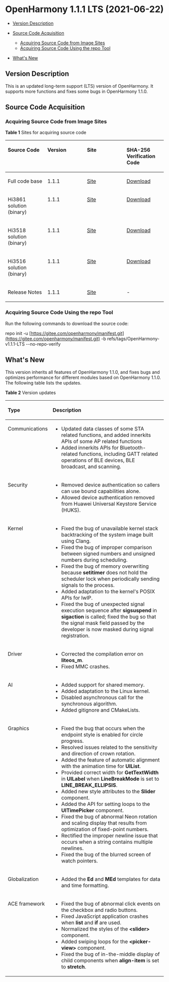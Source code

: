 # OpenHarmony 1.1.1 LTS \(2021-06-22\) <a name="EN-US_TOPIC_0000001115559984"></a>

-   [Version Description](#section1846294912228)
-   [Source Code Acquisition](#section84808293211)
    -   [Acquiring Source Code from Image Sites](#section8394142222113)
    -   [Acquiring Source Code Using the repo Tool](#section7180193542317)

-   [What's New](#section175225345334)

## Version Description<a name="section1846294912228"></a>

This is an updated long-term support \(LTS\) version of OpenHarmony. It supports more functions and fixes some bugs in OpenHarmony 1.1.0.

## Source Code Acquisition<a name="section84808293211"></a>

### Acquiring Source Code from Image Sites<a name="section8394142222113"></a>

**Table  1**  Sites for acquiring source code

<a name="table14394152217216"></a>
<table><thead align="left"><tr id="row15394132214217"><th class="cellrowborder" valign="top" width="25%" id="mcps1.2.5.1.1"><p id="p15394122214219"><a name="p15394122214219"></a><a name="p15394122214219"></a>Source Code</p>
</th>
<th class="cellrowborder" valign="top" width="25%" id="mcps1.2.5.1.2"><p id="p10394112292119"><a name="p10394112292119"></a><a name="p10394112292119"></a>Version</p>
</th>
<th class="cellrowborder" valign="top" width="25%" id="mcps1.2.5.1.3"><p id="p039562213211"><a name="p039562213211"></a><a name="p039562213211"></a>Site</p>
</th>
<th class="cellrowborder" valign="top" width="25%" id="mcps1.2.5.1.4"><p id="p1039572272110"><a name="p1039572272110"></a><a name="p1039572272110"></a>SHA-256 Verification Code</p>
</th>
</tr>
</thead>
<tbody><tr id="row9395722182111"><td class="cellrowborder" valign="top" width="25%" headers="mcps1.2.5.1.1 "><p id="p039514225215"><a name="p039514225215"></a><a name="p039514225215"></a>Full code base</p>
</td>
<td class="cellrowborder" valign="top" width="25%" headers="mcps1.2.5.1.2 "><p id="p839514220217"><a name="p839514220217"></a><a name="p839514220217"></a>1.1.1</p>
</td>
<td class="cellrowborder" valign="top" width="25%" headers="mcps1.2.5.1.3 "><p id="p15931114016546"><a name="p15931114016546"></a><a name="p15931114016546"></a><a href="https://repo.huaweicloud.com/harmonyos/os/1.1.1/code-v1.1.1-LTS.tar.gz" target="_blank" rel="noopener noreferrer">Site</a></p>
</td>
<td class="cellrowborder" valign="top" width="25%" headers="mcps1.2.5.1.4 "><p id="p3770144281415"><a name="p3770144281415"></a><a name="p3770144281415"></a><a href="https://repo.huaweicloud.com/harmonyos/os/1.1.1/code-v1.1.1-LTS.tar.gz.sha256" target="_blank" rel="noopener noreferrer">Download</a></p>
</td>
</tr>
<tr id="row1739512225217"><td class="cellrowborder" valign="top" width="25%" headers="mcps1.2.5.1.1 "><p id="p1839592272117"><a name="p1839592272117"></a><a name="p1839592272117"></a>Hi3861 solution (binary)</p>
</td>
<td class="cellrowborder" valign="top" width="25%" headers="mcps1.2.5.1.2 "><p id="p7395722112113"><a name="p7395722112113"></a><a name="p7395722112113"></a>1.1.1</p>
</td>
<td class="cellrowborder" valign="top" width="25%" headers="mcps1.2.5.1.3 "><p id="p29291940175415"><a name="p29291940175415"></a><a name="p29291940175415"></a><a href="https://repo.huaweicloud.com/harmonyos/os/1.1.1/wifiiot-1.1.0.tar.gz" target="_blank" rel="noopener noreferrer">Site</a></p>
</td>
<td class="cellrowborder" valign="top" width="25%" headers="mcps1.2.5.1.4 "><p id="p134864584147"><a name="p134864584147"></a><a name="p134864584147"></a><a href="https://repo.huaweicloud.com/harmonyos/os/1.1.1/wifiiot-1.1.0.tar.gz.sha256" target="_blank" rel="noopener noreferrer">Download</a></p>
</td>
</tr>
<tr id="row16395122262110"><td class="cellrowborder" valign="top" width="25%" headers="mcps1.2.5.1.1 "><p id="p12395172242118"><a name="p12395172242118"></a><a name="p12395172242118"></a>Hi3518 solution (binary)</p>
</td>
<td class="cellrowborder" valign="top" width="25%" headers="mcps1.2.5.1.2 "><p id="p12395182210215"><a name="p12395182210215"></a><a name="p12395182210215"></a>1.1.1</p>
</td>
<td class="cellrowborder" valign="top" width="25%" headers="mcps1.2.5.1.3 "><p id="p125681045181518"><a name="p125681045181518"></a><a name="p125681045181518"></a><a href="https://repo.huaweicloud.com/harmonyos/os/1.1.1/ipcamera_hi3518ev300-1.1.1.tar.gz" target="_blank" rel="noopener noreferrer">Site</a></p>
</td>
<td class="cellrowborder" valign="top" width="25%" headers="mcps1.2.5.1.4 "><p id="p4607175915149"><a name="p4607175915149"></a><a name="p4607175915149"></a><a href="https://repo.huaweicloud.com/harmonyos/os/1.1.1/ipcamera_hi3518ev300-1.1.1.tar.gz.sha256" target="_blank" rel="noopener noreferrer">Download</a></p>
</td>
</tr>
<tr id="row1839592272117"><td class="cellrowborder" valign="top" width="25%" headers="mcps1.2.5.1.1 "><p id="p8395322182113"><a name="p8395322182113"></a><a name="p8395322182113"></a>Hi3516 solution (binary)</p>
</td>
<td class="cellrowborder" valign="top" width="25%" headers="mcps1.2.5.1.2 "><p id="p20395152262114"><a name="p20395152262114"></a><a name="p20395152262114"></a>1.1.1</p>
</td>
<td class="cellrowborder" valign="top" width="25%" headers="mcps1.2.5.1.3 "><p id="p10455184661518"><a name="p10455184661518"></a><a name="p10455184661518"></a><a href="https://repo.huaweicloud.com/harmonyos/os/1.1.1/ipcamera_hi3516dv300-1.1.1.tar.gz" target="_blank" rel="noopener noreferrer">Site</a></p>
</td>
<td class="cellrowborder" valign="top" width="25%" headers="mcps1.2.5.1.4 "><p id="p84951102150"><a name="p84951102150"></a><a name="p84951102150"></a><a href="https://repo.huaweicloud.com/harmonyos/os/1.1.1/ipcamera_hi3516dv300-1.1.1.tar.gz.sha256" target="_blank" rel="noopener noreferrer">Download</a></p>
</td>
</tr>
<tr id="row3396822162120"><td class="cellrowborder" valign="top" width="25%" headers="mcps1.2.5.1.1 "><p id="p18506191313914"><a name="p18506191313914"></a><a name="p18506191313914"></a>Release Notes</p>
</td>
<td class="cellrowborder" valign="top" width="25%" headers="mcps1.2.5.1.2 "><p id="p10396102282110"><a name="p10396102282110"></a><a name="p10396102282110"></a>1.1.1</p>
</td>
<td class="cellrowborder" valign="top" width="25%" headers="mcps1.2.5.1.3 "><p id="p88931840195416"><a name="p88931840195416"></a><a name="p88931840195416"></a><a href="https://repo.huaweicloud.com/harmonyos/os/1.1.1/OpenHarmony_Release_Notes 1.1.1 LTS.zip" target="_blank" rel="noopener noreferrer">Site</a></p>
</td>
<td class="cellrowborder" valign="top" width="25%" headers="mcps1.2.5.1.4 "><p id="p039662242117"><a name="p039662242117"></a><a name="p039662242117"></a>-</p>
</td>
</tr>
</tbody>
</table>

### Acquiring Source Code Using the repo Tool<a name="section7180193542317"></a>

Run the following commands to download the source code:

repo init -u  [https://gitee.com/openharmony/manifest.git](https://gitee.com/openharmony/manifest.git)  -b refs/tags/OpenHarmony-v1.1.1-LTS  --no-repo-verify

## What's New<a name="section175225345334"></a>

This version inherits all features of OpenHarmony 1.1.0, and fixes bugs and optimizes performance for different modules based on OpenHarmony 1.1.0. The following table lists the updates.

**Table  2**  Version updates

<a name="table143385853320"></a>
<table><thead align="left"><tr id="row53375863312"><th class="cellrowborder" valign="top" width="25.77%" id="mcps1.2.3.1.1"><p id="p20331858193317"><a name="p20331858193317"></a><a name="p20331858193317"></a>Type</p>
</th>
<th class="cellrowborder" valign="top" width="74.22999999999999%" id="mcps1.2.3.1.2"><p id="p1133115820331"><a name="p1133115820331"></a><a name="p1133115820331"></a>Description</p>
</th>
</tr>
</thead>
<tbody><tr id="row333115812331"><td class="cellrowborder" valign="top" width="25.77%" headers="mcps1.2.3.1.1 "><p id="p2142111345714"><a name="p2142111345714"></a><a name="p2142111345714"></a>Communications</p>
</td>
<td class="cellrowborder" valign="top" width="74.22999999999999%" headers="mcps1.2.3.1.2 "><a name="ul9264132010"></a><a name="ul9264132010"></a><ul id="ul9264132010"><li>Updated data classes of some STA related functions, and added innerkits APIs of some AP related functions</li><li>Added innerkits APIs for Bluetooth-related functions, including GATT related operations of BLE devices, BLE broadcast, and scanning.</li></ul>
</td>
</tr>
<tr id="row15331058133314"><td class="cellrowborder" valign="top" width="25.77%" headers="mcps1.2.3.1.1 "><p id="p056093211916"><a name="p056093211916"></a><a name="p056093211916"></a>Security</p>
</td>
<td class="cellrowborder" valign="top" width="74.22999999999999%" headers="mcps1.2.3.1.2 "><a name="ul166113311811"></a><a name="ul166113311811"></a><ul id="ul166113311811"><li>Removed device authentication so callers can use bound capabilities alone.</li><li>Allowed device authentication removed from Huawei Universal Keystore Service (HUKS).</li></ul>
</td>
</tr>
<tr id="row334175803317"><td class="cellrowborder" valign="top" width="25.77%" headers="mcps1.2.3.1.1 "><p id="p382391145710"><a name="p382391145710"></a><a name="p382391145710"></a>Kernel</p>
</td>
<td class="cellrowborder" valign="top" width="74.22999999999999%" headers="mcps1.2.3.1.2 "><a name="ul334485413318"></a><a name="ul334485413318"></a><ul id="ul334485413318"><li>Fixed the bug of unavailable kernel stack backtracking of the system image built using Clang.</li><li>Fixed the bug of improper comparison between signed numbers and unsigned numbers during scheduling.</li><li>Fixed the bug of memory overwriting because <strong id="b13489525183218"><a name="b13489525183218"></a><a name="b13489525183218"></a>setitimer</strong> does not hold the scheduler lock when periodically sending signals to the process.</li><li>Added adaptation to the kernel's POSIX APIs for lwIP.</li><li>Fixed the bug of unexpected signal execution sequence after <strong id="b35501817191415"><a name="b35501817191415"></a><a name="b35501817191415"></a>sigsuspend</strong> in <strong id="b1255791961411"><a name="b1255791961411"></a><a name="b1255791961411"></a>sigaction</strong> is called; fixed the bug so that the signal mask field passed by the developer is now masked during signal registration.</li></ul>
</td>
</tr>
<tr id="row834358143319"><td class="cellrowborder" valign="top" width="25.77%" headers="mcps1.2.3.1.1 "><p id="p1818191195713"><a name="p1818191195713"></a><a name="p1818191195713"></a>Driver</p>
</td>
<td class="cellrowborder" valign="top" width="74.22999999999999%" headers="mcps1.2.3.1.2 "><a name="ul4367144411512"></a><a name="ul4367144411512"></a><ul id="ul4367144411512"><li>Corrected the compilation error on <strong id="b8364125020151"><a name="b8364125020151"></a><a name="b8364125020151"></a>liteos_m</strong>.</li><li>Fixed MMC crashes.</li></ul>
</td>
</tr>
<tr id="row119944512385"><td class="cellrowborder" valign="top" width="25.77%" headers="mcps1.2.3.1.1 "><p id="p919862210573"><a name="p919862210573"></a><a name="p919862210573"></a>AI</p>
</td>
<td class="cellrowborder" valign="top" width="74.22999999999999%" headers="mcps1.2.3.1.2 "><a name="ul12374158862"></a><a name="ul12374158862"></a><ul id="ul12374158862"><li>Added support for shared memory.</li><li>Added adaptation to the Linux kernel.</li><li>Disabled asynchronous call for the synchronous algorithm.</li><li>Added gitignore and CMakeLists.</li></ul>
</td>
</tr>
<tr id="row18711154213388"><td class="cellrowborder" valign="top" width="25.77%" headers="mcps1.2.3.1.1 "><p id="p111921822185713"><a name="p111921822185713"></a><a name="p111921822185713"></a>Graphics</p>
</td>
<td class="cellrowborder" valign="top" width="74.22999999999999%" headers="mcps1.2.3.1.2 "><a name="ul94024441879"></a><a name="ul94024441879"></a><ul id="ul94024441879"><li>Fixed the bug that occurs when the endpoint style is enabled for circle progress.</li><li>Resolved issues related to the sensitivity and direction of crown rotation.</li><li>Added the feature of automatic alignment with the animation time for <strong id="b28311553182611"><a name="b28311553182611"></a><a name="b28311553182611"></a>UIList</strong>.</li><li>Provided correct width for <strong id="b7207142820308"><a name="b7207142820308"></a><a name="b7207142820308"></a>GetTextWidth</strong> in <strong id="b491024617492"><a name="b491024617492"></a><a name="b491024617492"></a>UILabel</strong> when <strong id="b167271343114912"><a name="b167271343114912"></a><a name="b167271343114912"></a>LineBreakMode</strong> is set to <strong id="b199351540154910"><a name="b199351540154910"></a><a name="b199351540154910"></a>LINE_BREAK_ELLIPSIS</strong>.</li><li>Added new style attributes to the <strong id="b1873219205012"><a name="b1873219205012"></a><a name="b1873219205012"></a>Slider</strong> component.</li><li>Added the API for setting loops to the <strong id="b247622375012"><a name="b247622375012"></a><a name="b247622375012"></a>UITimePicker</strong> component.</li><li>Fixed the bug of abnormal Neon rotation and scaling display that results from optimization of fixed-point numbers.</li><li>Rectified the improper newline issue that occurs when a string contains multiple newlines.</li><li>Fixed the bug of the blurred screen of watch pointers.</li></ul>
</td>
</tr>
<tr id="row933514718399"><td class="cellrowborder" valign="top" width="25.77%" headers="mcps1.2.3.1.1 "><p id="p61891022105712"><a name="p61891022105712"></a><a name="p61891022105712"></a>Globalization</p>
</td>
<td class="cellrowborder" valign="top" width="74.22999999999999%" headers="mcps1.2.3.1.2 "><a name="ul134825147387"></a><a name="ul134825147387"></a><ul id="ul134825147387"><li>Added the <strong id="b187011621105114"><a name="b187011621105114"></a><a name="b187011621105114"></a>Ed</strong> and <strong id="b1184852319516"><a name="b1184852319516"></a><a name="b1184852319516"></a>MEd</strong> templates for data and time formatting.</li></ul>
</td>
</tr>
<tr id="row98001376403"><td class="cellrowborder" valign="top" width="25.77%" headers="mcps1.2.3.1.1 "><p id="p195826175717"><a name="p195826175717"></a><a name="p195826175717"></a>ACE framework</p>
</td>
<td class="cellrowborder" valign="top" width="74.22999999999999%" headers="mcps1.2.3.1.2 "><a name="ul1246016241096"></a><a name="ul1246016241096"></a><ul id="ul1246016241096"><li>Fixed the bug of abnormal click events on the checkbox and radio buttons.</li><li>Fixed JavaScript application crashes when <strong id="b1694301120523"><a name="b1694301120523"></a><a name="b1694301120523"></a>list</strong> and <strong id="b1650051311529"><a name="b1650051311529"></a><a name="b1650051311529"></a>if</strong> are used.</li><li>Normalized the styles of the <strong id="b1856819441529"><a name="b1856819441529"></a><a name="b1856819441529"></a>&lt;slider&gt;</strong> component.</li><li>Added swiping loops for the <strong id="b116556577525"><a name="b116556577525"></a><a name="b116556577525"></a>&lt;picker-view&gt;</strong> component.</li><li>Fixed the bug of in-the-middle display of child components when <strong id="b168956443532"><a name="b168956443532"></a><a name="b168956443532"></a>align-item</strong> is set to <strong id="b1872216473538"><a name="b1872216473538"></a><a name="b1872216473538"></a>stretch</strong>.</li></ul>
</td>
</tr>
</tbody>
</table>

